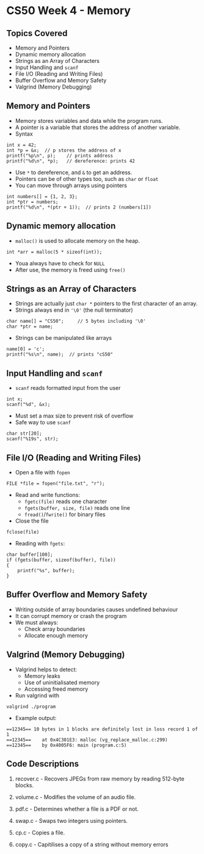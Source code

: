 # CS50 Week 4 - Memory

## Topics Covered
- Memory and Pointers
- Dynamic memory allocation
- Strings as an Array of Characters
- Input Handling and ```scanf```
- File I/O (Reading and Writing Files)
- Buffer Overflow and Memory Safety
- Valgrind (Memory Debugging)

## Memory and Pointers
- Memory stores variables and data while the program runs.
- A pointer is a variable that stores the address of another variable.
- Syntax
```
int x = 42;
int *p = &x;  // p stores the address of x
printf("%p\n", p);    // prints address
printf("%d\n", *p);   // dereference: prints 42
```
- Use ```*``` to dereference, and ```&``` to get an address.
- Pointers can be of other types too, such as ```char``` or ```float```
- You can move through arrays using pointers
```
int numbers[] = {1, 2, 3};
int *ptr = numbers;
printf("%d\n", *(ptr + 1));  // prints 2 (numbers[1])
```

## Dynamic memory allocation
- ```malloc()``` is used to allocate memory on the heap.
```
int *arr = malloc(5 * sizeof(int));
```
- Youa always have to check for ```NULL```
- After use, the memory is freed using ```free()```


## Strings as an Array of Characters
- Strings are actually just ```char *``` pointers to the first character of an array.
- Strings always end in ```'\0'``` (the null terminator)
```
char name[] = "CS50";     // 5 bytes including '\0'
char *ptr = name;
```
- Strings can be manipulated like arrays
```
name[0] = 'c';
printf("%s\n", name);  // prints "cS50"
```

## Input Handling and ```scanf```
- ```scanf``` reads formatted input from the user
```
int x;
scanf("%d", &x);
```
- Must set a max size to prevent risk of overflow 
- Safe way to use ```scanf```
```
char str[20];
scanf("%19s", str);
```


## File I/O (Reading and Writing Files)
- Open a file with ```fopen```
```
FILE *file = fopen("file.txt", "r");
```
- Read and write functions:
    - ```fgetc(file)``` reads one character
    - ```fgets(buffer, size, file)``` reads one line
    - ```fread()```/```fwrite()``` for binary files
- Close the file
```
fclose(file)
```
- Reading with ```fgets```:
```
char buffer[100];
if (fgets(buffer, sizeof(buffer), file))
{
    printf("%s", buffer);
}
```

## Buffer Overflow and Memory Safety
- Writing outside of array boundaries causes undefined behaviour
- It can corrupt memory or crash the program
- We must always:
    - Check array boundaries
    - Allocate enough memory


## Valgrind (Memory Debugging)
- Valgrind helps to detect:
    - Memory leaks
    - Use of uninitialisated memory
    - Accessing freed memory
- Run valgrind with
```
valgrind ./program
```
- Example output:
```
==12345== 10 bytes in 1 blocks are definitely lost in loss record 1 of 1
==12345==    at 0x4C301E3: malloc (vg_replace_malloc.c:299)
==12345==    by 0x4005F6: main (program.c:5)
```

## Code Descriptions 

1. recover.c - Recovers JPEGs from raw memory by reading 512-byte blocks.

2. volume.c - Modifies the volume of an audio file.

3. pdf.c - Determines whether a file is a PDF or not.

4. swap.c - Swaps two integers using pointers.

5. cp.c - Copies a file.

6. copy.c - Capitilises a copy of a string without memory errors 
